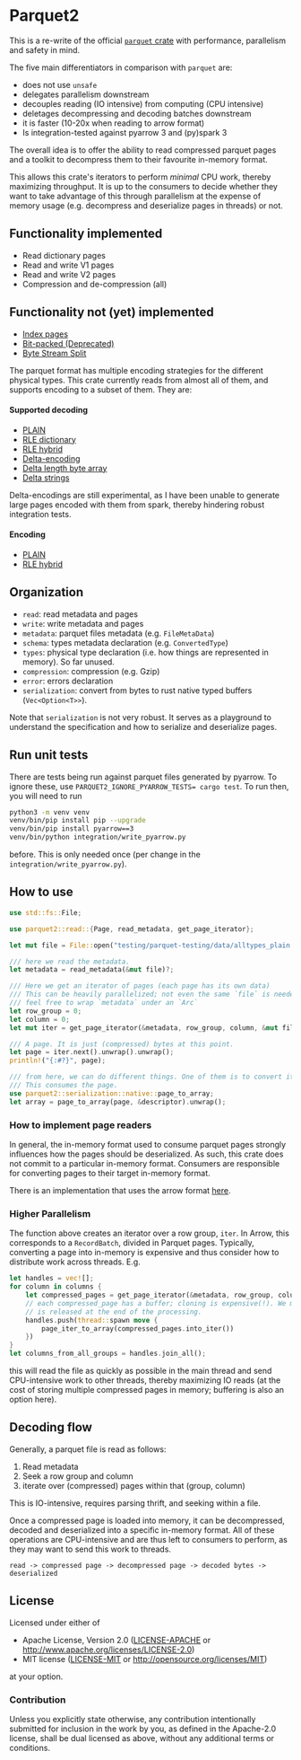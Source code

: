 # Parquet2

This is a re-write of the official [`parquet` crate](https://crates.io/crates/parquet) with performance, parallelism and safety in mind.

The five main differentiators in comparison with `parquet` are:
* does not use `unsafe`
* delegates parallelism downstream
* decouples reading (IO intensive) from computing (CPU intensive)
* deletages decompressing and decoding batches downstream
* it is faster (10-20x when reading to arrow format)
* Is integration-tested against pyarrow 3 and (py)spark 3

The overall idea is to offer the ability to read compressed parquet pages
and a toolkit to decompress them to their favourite in-memory format.

This allows this crate's iterators to perform _minimal_ CPU work, thereby maximizing throughput. It is up to the consumers to decide whether they want 
to take advantage of this through parallelism at the expense of memory usage (e.g. decompress and deserialize pages in threads) or not.

## Functionality implemented

* Read dictionary pages
* Read and write V1 pages
* Read and write V2 pages
* Compression and de-compression (all)

## Functionality not (yet) implemented

* [Index pages](https://github.com/apache/parquet-format/blob/master/PageIndex.md)
* [Bit-packed (Deprecated)](https://github.com/apache/parquet-format/blob/master/Encodings.md#bit-packed-deprecated-bit_packed--4)
* [Byte Stream Split](https://github.com/apache/parquet-format/blob/master/Encodings.md#byte-stream-split-byte_stream_split--9)

The parquet format has multiple encoding strategies for the different physical types.
This crate currently reads from almost all of them, and supports encoding to a subset
of them. They are:

#### Supported decoding

* [PLAIN](https://github.com/apache/parquet-format/blob/master/Encodings.md#plain-plain--0)
* [RLE dictionary](https://github.com/apache/parquet-format/blob/master/Encodings.md#dictionary-encoding-plain_dictionary--2-and-rle_dictionary--8)
* [RLE hybrid](https://github.com/apache/parquet-format/blob/master/Encodings.md#run-length-encoding--bit-packing-hybrid-rle--3)
* [Delta-encoding](https://github.com/apache/parquet-format/blob/master/Encodings.md#delta-encoding-delta_binary_packed--5)
* [Delta length byte array](https://github.com/apache/parquet-format/blob/master/Encodings.md#delta-length-byte-array-delta_length_byte_array--6)
* [Delta strings](https://github.com/apache/parquet-format/blob/master/Encodings.md#delta-strings-delta_byte_array--7)

Delta-encodings are still experimental, as I have been unable to generate large pages encoded
with them from spark, thereby hindering robust integration tests.

#### Encoding

* [PLAIN](https://github.com/apache/parquet-format/blob/master/Encodings.md#plain-plain--0)
* [RLE hybrid](https://github.com/apache/parquet-format/blob/master/Encodings.md#run-length-encoding--bit-packing-hybrid-rle--3)

## Organization

* `read`: read metadata and pages
* `write`: write metadata and pages
* `metadata`: parquet files metadata (e.g. `FileMetaData`)
* `schema`: types metadata declaration (e.g. `ConvertedType`)
* `types`: physical type declaration (i.e. how things are represented in memory). So far unused.
* `compression`: compression (e.g. Gzip)
* `error`: errors declaration
* `serialization`: convert from bytes to rust native typed buffers (`Vec<Option<T>>`).

Note that `serialization` is not very robust. It serves as a playground 
to understand the specification and how to serialize and deserialize pages.

## Run unit tests

There are tests being run against parquet files generated by pyarrow. To ignore these,
use `PARQUET2_IGNORE_PYARROW_TESTS= cargo test`. To run then, you will need to run 

```bash
python3 -m venv venv
venv/bin/pip install pip --upgrade
venv/bin/pip install pyarrow==3
venv/bin/python integration/write_pyarrow.py
```

before. This is only needed once (per change in the `integration/write_pyarrow.py`).

## How to use

```rust
use std::fs::File;

use parquet2::read::{Page, read_metadata, get_page_iterator};

let mut file = File::open("testing/parquet-testing/data/alltypes_plain.parquet").unwrap();

/// here we read the metadata.
let metadata = read_metadata(&mut file)?;

/// Here we get an iterator of pages (each page has its own data)
/// This can be heavily parallelized; not even the same `file` is needed here...
/// feel free to wrap `metadata` under an `Arc`
let row_group = 0;
let column = 0;
let mut iter = get_page_iterator(&metadata, row_group, column, &mut file)?;

/// A page. It is just (compressed) bytes at this point.
let page = iter.next().unwrap().unwrap();
println!("{:#?}", page);

/// from here, we can do different things. One of them is to convert its buffers to native Rust.
/// This consumes the page.
use parquet2::serialization::native::page_to_array;
let array = page_to_array(page, &descriptor).unwrap();
```

### How to implement page readers

In general, the in-memory format used to consume parquet pages strongly influences how the pages should be deserialized. As such, this crate does not commit to a particular in-memory format. Consumers are responsible for converting pages to their target in-memory format.

There is an implementation that uses the arrow format [here](https://github.com/jorgecarleitao/arrow2).

### Higher Parallelism

The function above creates an iterator over a row group, `iter`. In Arrow, this
corresponds to a `RecordBatch`, divided in Parquet pages. Typically, 
converting a page into in-memory is expensive and thus consider how to 
distribute work across threads. E.g.

```rust 
let handles = vec![];
for column in columns {
    let compressed_pages = get_page_iterator(&metadata, row_group, column, &mut file, file)?.collect()?;
    // each compressed_page has a buffer; cloning is expensive(!). We move it so that the memory
    // is released at the end of the processing.
    handles.push(thread::spawn move {
        page_iter_to_array(compressed_pages.into_iter())
    })
}
let columns_from_all_groups = handles.join_all();
```

this will read the file as quickly as possible in the main thread and send CPU-intensive work to other threads, thereby maximizing IO reads (at the cost of storing multiple compressed pages in memory; buffering is also an option here).

## Decoding flow

Generally, a parquet file is read as follows:

1. Read metadata
2. Seek a row group and column
3. iterate over (compressed) pages within that (group, column)

This is IO-intensive, requires parsing thrift, and seeking within a file.

Once a compressed page is loaded into memory, it can be decompressed, decoded and deserialized into a specific in-memory format. All of these operations are CPU-intensive
and are thus left to consumers to perform, as they may want to send this work to threads.

`read -> compressed page -> decompressed page -> decoded bytes -> deserialized`

## License

Licensed under either of

 * Apache License, Version 2.0 ([LICENSE-APACHE](LICENSE-APACHE) or http://www.apache.org/licenses/LICENSE-2.0)
 * MIT license ([LICENSE-MIT](LICENSE-MIT) or http://opensource.org/licenses/MIT)

at your option.

### Contribution

Unless you explicitly state otherwise, any contribution intentionally submitted for inclusion in the work by you, as defined in the Apache-2.0 license, shall be dual licensed as above, without any additional terms or conditions.
